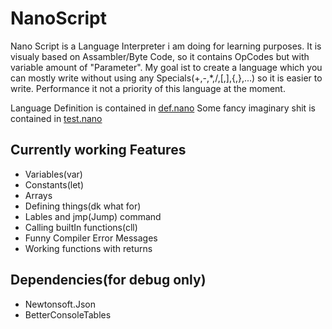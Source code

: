 # NanoScript
 Nano Script is a Language Interpreter i am doing for learning purposes.
 It is visualy based on Assambler/Byte Code, so it contains OpCodes but with variable amount of "Parameter".
 My goal ist to create a language which you can mostly write without using any Specials(+,-,*,/,[,],{,},...) so it is easier to write.
 Performance it not a priority of this language at the moment.

 Language Definition is contained in [def.nano](./Nano/def.nano)
 Some fancy imaginary shit is contained in [test.nano](./Nano/Test.nano)
## Currently working Features
 + Variables(var)
 + Constants(let)
 + Arrays
 + Defining things(dk what for)
 + Lables and jmp(Jump) command
 + Calling builtIn functions(cll)
 + Funny Compiler Error Messages
 + Working functions with returns
 
## Dependencies(for debug only)
 + Newtonsoft.Json
 + BetterConsoleTables
